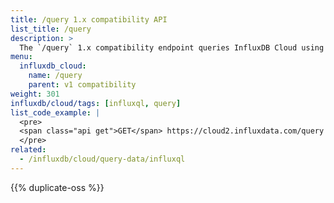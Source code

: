 ```yaml
---
title: /query 1.x compatibility API
list_title: /query
description: >
  The `/query` 1.x compatibility endpoint queries InfluxDB Cloud using **InfluxQL**.
menu:
  influxdb_cloud:
    name: /query
    parent: v1 compatibility
weight: 301
influxdb/cloud/tags: [influxql, query]
list_code_example: |
  <pre>
  <span class="api get">GET</span> https://cloud2.influxdata.com/query
  </pre>
related:
  - /influxdb/cloud/query-data/influxql
---
```


{{% duplicate-oss %}}
